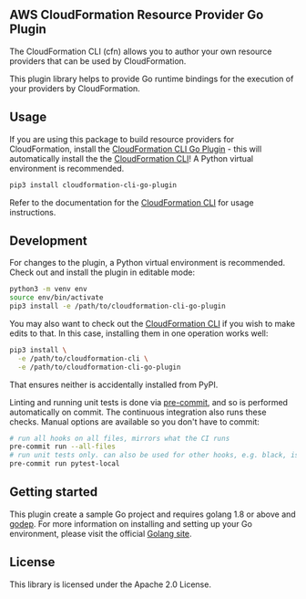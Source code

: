 ## AWS CloudFormation Resource Provider Go Plugin

The CloudFormation CLI (cfn) allows you to author your own resource providers that can be used by CloudFormation.

This plugin library helps to provide Go runtime bindings for the execution of your providers by CloudFormation.

Usage
-----

If you are using this package to build resource providers for CloudFormation, install the [CloudFormation CLI Go Plugin](https://github.com/aws-cloudformation/cloudformation-cli-go-plugin) - this will automatically install the the [CloudFormation CLI](https://github.com/aws-cloudformation/cloudformation-cli)! A Python virtual environment is recommended.

```bash
pip3 install cloudformation-cli-go-plugin
```

Refer to the documentation for the [CloudFormation CLI](https://github.com/aws-cloudformation/cloudformation-cli) for usage instructions.

Development
-----------

For changes to the plugin, a Python virtual environment is recommended. Check out and install the plugin in editable mode:

```bash
python3 -m venv env
source env/bin/activate
pip3 install -e /path/to/cloudformation-cli-go-plugin
```

You may also want to check out the [CloudFormation CLI](https://github.com/aws-cloudformation/cloudformation-cli) if you wish to make edits to that. In this case, installing them in one operation works well:

```bash
pip3 install \
  -e /path/to/cloudformation-cli \
  -e /path/to/cloudformation-cli-go-plugin
```

That ensures neither is accidentally installed from PyPI.

Linting and running unit tests is done via [pre-commit](https://pre-commit.com/), and so is performed automatically on commit. The continuous integration also runs these checks. Manual options are available so you don't have to commit:

```bash
# run all hooks on all files, mirrors what the CI runs
pre-commit run --all-files
# run unit tests only. can also be used for other hooks, e.g. black, isort, pytest-local
pre-commit run pytest-local
```

Getting started
---------------

This plugin create a sample Go project and requires golang 1.8 or above and [godep](https://golang.github.io/dep/docs/introduction.html). For more information on installing and setting up your Go environment, please visit the official [Golang site](https://golang.org/).


License
-------

This library is licensed under the Apache 2.0 License.
